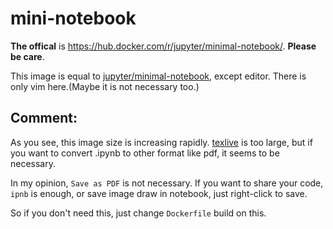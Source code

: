 # mini-notebook

**The offical** is https://hub.docker.com/r/jupyter/minimal-notebook/. **Please be care**.

This image is equal to [jupyter/minimal-notebook](https://hub.docker.com/r/jupyter/minimal-notebook/), except editor. There is only vim here.(Maybe it is not necessary too.)

## Comment:
As you see, this image size is increasing rapidly. [texlive](https://www.tug.org/texlive/) is too large, but if you want to convert .ipynb to other format like pdf, it seems to be necessary.

In my opinion, ```Save as PDF``` is not necessary. If you want to share your code, ```ipnb``` is enough, or save image draw in notebook, just right-click to save. 

So if you don't need this, just change ```Dockerfile``` build on this.